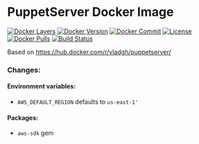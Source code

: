 # PuppetServer Docker Image

[![Docker Layers](https://images.microbadger.com/badges/image/vladgh/vpm-server.svg)](http://microbadger.com/images/vladgh/vpm-server)
[![Docker Version](https://images.microbadger.com/badges/version/vladgh/vpm-server.svg)](http://microbadger.com/images/vladgh/vpm-server)
[![Docker Commit](https://images.microbadger.com/badges/commit/vladgh/vpm-server.svg)](http://microbadger.com/images/vladgh/vpm-server)
[![License](https://images.microbadger.com/badges/license/vladgh/vpm-server.svg)](http://microbadger.com/images/vladgh/vpm-server)
[![Docker Pulls](https://img.shields.io/docker/pulls/vladgh/vpm-server.svg)](https://hub.docker.com/r/vladgh/vpm-server)
[![Build Status](https://travis-ci.org/vghn/puppet-docker.svg?branch=master)](https://travis-ci.org/vghn/puppet-docker)

Based on https://hub.docker.com/r/vladgh/puppetserver/

### Changes:

#### Environment variables:
- `AWS_DEFAULT_REGION` defaults to `us-east-1'`

#### Packages:
- `aws-sdk` gem
